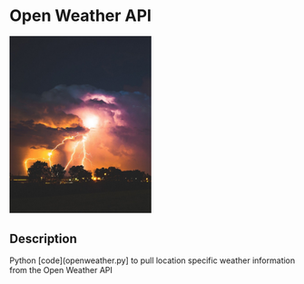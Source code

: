 # Open Weather API


<img src="images/weather.jpg" width ="250">

## Description

Python [code](openweather.py] to pull location specific weather information from the Open Weather API
